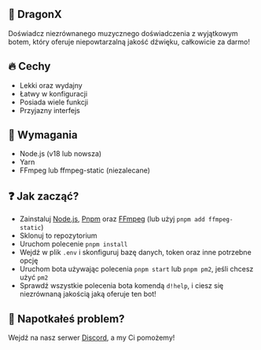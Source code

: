 ## 🤖 DragonX
Doświadcz niezrównanego muzycznego doświadczenia z wyjątkowym botem, który oferuje niepowtarzalną jakość dźwięku, całkowicie za darmo!

## 🔥 Cechy
- Lekki oraz wydajny
- Łatwy w konfiguracji
- Posiada wiele funkcji
- Przyjazny interfejs

## 🔧 Wymagania
- Node.js (v18 lub nowsza)
- Yarn
- FFmpeg lub ffmpeg-static (niezalecane)

## ❓ Jak zacząć?
- Zainstaluj [Node.js](https://nodejs.org/), [Pnpm](https://pnpm.io/) oraz [FFmpeg](https://ffmpeg.org/) (lub użyj ``pnpm add ffmpeg-static``)
- Sklonuj to repozytorium
- Uruchom polecenie ``pnpm install``
- Wejdź w plik ``.env`` i skonfiguruj bazę danych, token oraz inne potrzebne opcję
- Uruchom bota używając polecenia ``pnpm start`` lub ``pnpm pm2``, jeśli chcesz użyć ``pm2``
- Sprawdź wszystkie polecenia bota komendą ``d!help``, i ciesz się niezrównaną jakością jaką oferuje ten bot!

## 🛟 Napotkałeś problem?
Wejdź na nasz serwer [Discord](https://discord.gg/eCCCaWpu7h), a my Ci pomożemy!
